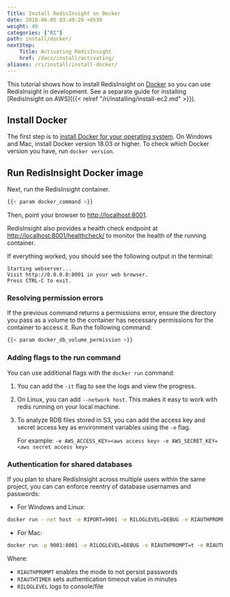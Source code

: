```yaml
---
Title: Install RedisInsight on Docker
date: 2018-06-05 03:49:29 +0530
weight: 40
categories: ["RI"]
path: install/docker/
nextStep:
    Title: Activating RedisInsight
    href: /docs/install/activating/
aliases: /ri/install/install-docker/
---
```

This tutorial shows how to install RedisInsight on [Docker](https://www.docker.com/) so you can use RedisInsight in development.
See a separate guide for installing [RedisInsight on AWS]({{< relref "/ri/installing/install-ec2.md" >}}).

## Install Docker

The first step is to [install Docker for your operating system](https://docs.docker.com/install/). 
On Windows and Mac, install Docker version 18.03 or higher. To check which Docker version you have, run `docker version`.

## Run RedisInsight Docker image

Next, run the RedisInsight container.

```bash
{{< param docker_command >}}
```

Then, point your browser to [http://localhost:8001](http://localhost:8001).

RedisInsight also provides a health check endpoint at [http://localhost:8001/healthcheck/](http://localhost:8001/healthcheck/) to monitor the health of the running container.

If everything worked, you should see the following output in the terminal:

```
Starting webserver...
Visit http://0.0.0.0:8001 in your web browser.
Press CTRL-C to exit.
```

### Resolving permission errors

If the previous command returns a permissions error, ensure the directory you pass as a volume to the container has necessary permissions for the container to access it. Run the following command:

```bash
{{< param docker_db_volume_permission >}}
```

### Adding flags to the run command

You can use additional flags with the `docker run` command:

1. You can add the `-it` flag to see the logs and view the progress.
1. On Linux, you can add `--network host`. This makes it easy to work with redis running on your local machine.
1. To analyze RDB files stored in S3, you can add the access key and secret access key as environment variables using the `-e` flag.

    For example: `-e AWS_ACCESS_KEY=<aws access key> -e AWS_SECRET_KEY=<aws secret access key>`

### Authentication for shared databases

If you plan to share RedisInsight across multiple users within the same project, you can can enforce reentry of database usernames and passwords:

* For Windows and Linux:
```bash
docker run --net host -e RIPORT=9001 -e RILOGLEVEL=DEBUG -e RIAUTHPROMPT=t -e RIAUTHTIMER=1 redislabs/redisinsight:ask-creds-idle-timer-feature
```

* For Mac:
```bash
docker run -p 9001:8001 -e RILOGLEVEL=DEBUG -e RIAUTHPROMPT=t -e RIAUTHTIMER=1 redislabs/redisinsight:ask-creds-idle-timer-feature
```

Where:
* `RIAUTHPROMPT` enables the mode to not persist passwords
* `RIAUTHTIMER` sets authentication timeout value in minutes
* `RILOGLEVEL` logs to console/file
